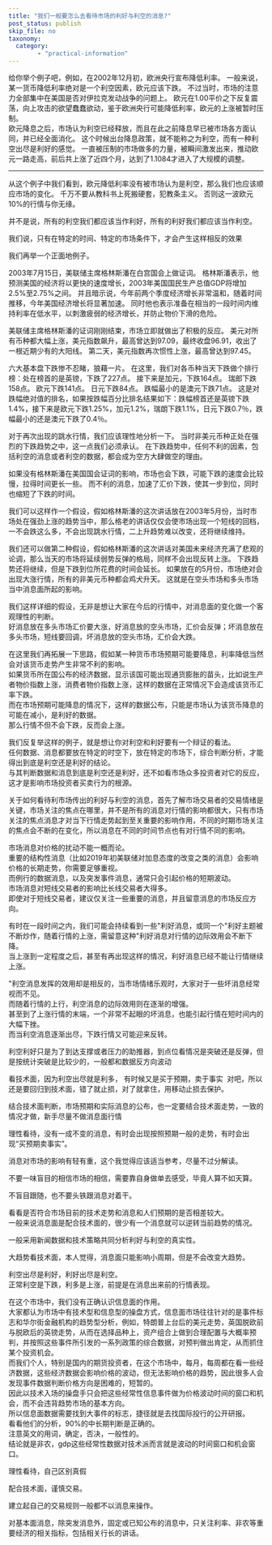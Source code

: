 ```yaml
---
title: "我们一般要怎么去看待市场的利好与利空的消息?"
post_status: publish
skip_file: no
taxonomy:
  category:
        - "practical-information"
---
```


给你举个例子吧，例如，在2002年12月初，欧洲央行宣布降低利率。 一般来说，某一货币降低利率绝对是一个利空因素，欧元应该下跌。 不过当时，市场的注意力全部集中在美国是否对伊拉克发动战争的问题上。 欧元在1.00平价之下反复震荡，向上攻击的欲望蠢蠢欲动，鉴于欧洲央行可能降低利率，欧元的上涨被暂时压制。  
欧元降息之后，市场认为利空已经释放，而且在此之前降息早已被市场各方面认同，并已经全面消化。 这个时候出台降息政策，就不能称之为利空，而有一种利空出尽是利好的感觉。 一直被压制的市场做多的力量，被瞬间激发出来，推动欧元一路走高，前后共上涨了近四个月，达到了1.1084才进入了大规模的调整。

* * *

从这个例子中我们看到，欧元降低利率没有被市场认为是利空，那么我们也应该顺应市场的变化。 千万不要从教科书上死搬硬套，犯教条主义。 否则这一波欧元10%的行情与你无缘。

并不是说，所有的利空我们都应该当作利好，所有的利好我们都应该当作利空。

我们说，只有在特定的时间、特定的市场条件下，才会产生这样相反的效果

我们再举一个正面地例子。

2003年7月15日，美联储主席格林斯潘在白宫国会上做证词。 格林斯潘表示，他预测美国的经济将以更快的速度增长，2003年美国国民生产总值GDP将增加2.5%至2.75%之间。 并且暗示说，今年前两个季度经济增长非常温和，随着时间推移，今年美国经济增长将显著加速。 同时他也表示准备在相当的一段时间内维持利率在低水平，以刺激疲弱的经济增长，并防止物价下滑的危险。

美联储主席格林斯潘的证词刚刚结束，市场立即就做出了积极的反应。 美元对所有币种都大幅上涨，美元指数飙升，最高曾达到97.09，最终收盘96.91，收出了一根近期少有的大阳线。 第二天，美元指数再次惯性上涨，最高曾达到97.45。

六大基本盘下跌惨不忍睹，狼藉一片。 在这里，我们对各币种当天下跌做个排行榜：处在榜首的是英镑，下跌了227点。 接下来是加元，下跌164点。 瑞郎下跌158点。 欧元下跌141点。 日元下跌84点。 跌幅最小的是澳元下跌71点。 这是对跌幅绝对值的排名，如果按跌幅百分比排名结果如下：跌幅榜首还是英镑下跌1.4%，接下来是欧元下跌1.25%，加元1.2%，瑞朗下跌1.1%，日元下跌0.7％，跌幅最小的还是澳元下跌了0.4％。

对于再次出现的跳水行情，我们应该理性地分析一下。 当时非美元币种正处在强烈的下跌趋势之中，这一点我们必须承认。 在下跌趋势中，任何不利的因素，包括利空的消息或者利空的数据，都会成为空方大肆做空的理由。

如果没有格林斯潘在美国国会证词的影响，市场也会下跌，可能下跌的速度会比较慢，拉得时间更长一些。 而不利的消息，加速了汇价下跌，使其一步到位，同时也缩短了下跌的时间。

我们可以这样作一个假设，假如格林斯潘的这次讲话放在2003年5月份，当时市场处在强劲上涨的趋势当中，那么格老的讲话仅仅会使市场出现一个短线的回档，一不会跌这么多，不会出现跳水行情，二上升趋势难以改变，还将继续维持。

我们还可以做第二种假设，假如格林斯潘的这次讲话对美国未来经济充满了悲观的论调，那么当天的市场将延续弱势反弹的格局，同样不会出现反转上涨。 下跌趋势还将继续，但是下跌到位所花费的时间会延长。 如果放在的5月份，市场绝对会出现大涨行情，所有的非美元币种都会鸡犬升天。 这就是在空头市场和多头市场当中消息面所起的影响。

我们这样详细的假设，无非是想让大家在今后的行情中，对消息面的变化做一个客观理性的判断。  
好消息放在多头市场汇价要大涨，好消息放的空头市场，汇价会反弹；坏消息放在多头市场，短线要回调，坏消息放的空头市场，汇价会大跌。

在这里我们再拓展一下思路，假如某一种货币市场预期可能要降息，利率降低当然会对该货币走势产生非常不利的影响。  
如果货币所在国公布的经济数据，显示该国可能出现通货膨胀的苗头，比如说生产者物价指数上涨，消费者物价指数上涨，这样的数据在正常情况下会造成该货币汇率下跌。  
而在市场预期可能降息的情况下，这样的数据公布，只能是市场认为该货币降息的可能在减小，是利好的数据。  
那么行情不但不会下跌，反而会上涨。

我们反复举这样的例子，就是想让你对利空和利好要有一个辩证的看法。  
任何数据、消息都要放在特定的时空下，放在特定的市场下，综合判断分析，才能得出到底是利空还是利好的结论。  
与其判断数据和消息到底是利空还是利好，还不如看市场众多投资者对它的反应，这才是影响市场投资者买卖行为的根源。

关于如何看待利市场传出的利好与利空的消息，首先了解市场交易者的交易情绪是关键，市场关注的焦点在哪里，并不是所有的消息对行情的影响都很大，只有市场关注的焦点消息才对当下行情走势起到至关重要的影响作用，不同的时期市场关注的焦点会不断的在变化，所以消息在不同的时间节点也有对行情不同的影响。

市场消息对价格的扰动不能一概而论。  
重要的结构性消息（比如2019年初美联储对加息态度的改变之类的消息）会影响价格的长期走势，你需要足够重视。  
而例行的数据消息，以及突发事件消息，通常只会引起价格的短期波动。  
市场消息对短线交易者的影响比长线交易者大得多。  
即使对于短线交易者，建议仅关注一些重要的消息，并且留意消息的市场反应方向。

有时在一段时间之内，我们可能会持续看到一些"利好消息，或同一个"利好主题被不断炒作，随着行情的上涨，需留意这种"利好消息对行情的边际效用会不断下降。  
当上涨到一定程度之后，甚至有再出现这样的情况，利好消息已经不能让行情继续上涨。

"利空消息发挥的效用却是相反的，当市场情绪乐观时，大家对于一些坏消息经常视而不见。  
而随着行情的上行，利空消息的边际效用则在逐渐的增强。  
甚至到了上涨行情的末端，一个非常不起眼的坏消息，也能引起行情在短时间内的大幅下挫。  
而当利空消息逐渐出尽，下跌行情又可能迎来反转。

利空利好只是为了到达支撑或者压力的助推器，到点位看情况是突破还是反弹，但是按统计突破是比较少的，一般都和数据反方向波动

看技术面，因为利空出尽就是利多， 有时候又是买于预期，卖于事实  对吧，所以还是要回归到技术面，错了就止损，对了就拿住，用移动止损去保护。

结合技术面判断，市场预期和实际消息的公布，也一定要结合技术面走势，一致的情况才做，新手尽量不做消息面行情

理性看待，没有一成不变的消息，有时会出现按照预期一般的走势，有时会出现“买预期卖事实”。

消息对市场的影响有轻有重，这个我觉得应该适当参考，尽量不过分解读。

不要一味盲目的相信市场的相信，需要靠自身做单去感受，毕竟人算不如天算。

不盲目跟随，也不要头铁跟消息对着干。

看看是否符合市场目前的技术走势和消息和人们预期的是否相差较大。  
一般来说消息面是配合技术面的，很少有一个消息就可以逆转当前趋势的情况。

一般采用新闻数据和技术策略共同分析利好与利空的真实性。

大趋势看技术面，本人觉得，消息面只能影响小周期，但是不会改变大趋势。

利空出尽是利好，利好出尽是利空。  
正常利空是下跌，利多是上涨，前提是在消息出来前的行情表现。

在这个市场中，我们没有正确认识信息面的作用。  
大家都认为市场中有技术型和信息型的操盘方式，信息面市场往往针对的是事件标志和华尔街金融机构的趋势型分析，例如，特朗普上台后的美元走势，英国脱欧前与脱欧后的英镑走势，从而在选择品种上，资产组合上做到合理配置与大概率预判，并按照这些事件所引发的一系列政策的综合数据，对预判做出肯定，从而抓住某个投资机会。  
而我们个人，特别是国内的期货投资者，在这个市场中，每月，每周都在看一些经济数据，这些经济数据会影响价格的波动，但无法影响价格的趋势，因此很多人会发现事件数据判断价格方向是困难的，短暂的。  
因此以技术入场的操盘手只会把这些经常性信息事件做为价格波动时间的窗口和机会，而不会违背趋势市场的基本方向。  
所以信息面数据需要找到大事件的标志，捷径就是去找国际投行的公开研报。  
看看他们的分析，90%的中长期判断是正确的。  
注意英文的用词，确定，否决，一般性的。  
结论就是非农，gdp这些经常性数据对技术派而言就是波动的时间窗口和机会窗口。

理性看待，自己区别真假

配合技术面，谨慎交易。

建立起自己的交易规则一般都不以消息来操作。

对基本面消息，除突发消息外，固定或已知公布的消息中，只关注利率、非农等重要经济的相关指标，包括相关行长的讲话。
